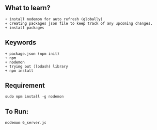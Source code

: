 ## What to learn?
    + install nodemon for auto refresh (globally)
    + creating packages json file to keep track of any upcoming changes.
    + install packages


## Keywords
    + package.json (npm init)
    + npm
    + nodemon
    + trying out (lodash) library
    + npm install

## Requirement
`sudo npm install -g nodemon`

## To Run:
`nodemon 6_server.js`